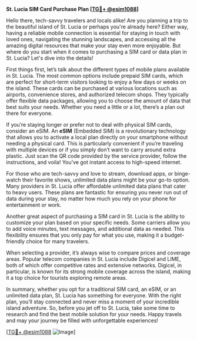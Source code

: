 **St. Lucia SIM Card Purchase Plan [[TG💪+ @esim1088](https://t.me/s/esim1088)]**

Hello there, tech-savvy travelers and locals alike! Are you planning a trip to the beautiful island of St. Lucia or perhaps you're already here? Either way, having a reliable mobile connection is essential for staying in touch with loved ones, navigating the stunning landscapes, and accessing all the amazing digital resources that make your stay even more enjoyable. But where do you start when it comes to purchasing a SIM card or data plan in St. Lucia? Let's dive into the details!

First things first, let’s talk about the different types of mobile plans available in St. Lucia. The most common options include prepaid SIM cards, which are perfect for short-term visitors looking to enjoy a few days or weeks on the island. These cards can be purchased at various locations such as airports, convenience stores, and authorized telecom shops. They typically offer flexible data packages, allowing you to choose the amount of data that best suits your needs. Whether you need a little or a lot, there’s a plan out there for everyone.

If you’re staying longer or prefer not to deal with physical SIM cards, consider an eSIM. An **eSIM** (Embedded SIM) is a revolutionary technology that allows you to activate a local plan directly on your smartphone without needing a physical card. This is particularly convenient if you’re traveling with multiple devices or if you simply don’t want to carry around extra plastic. Just scan the QR code provided by the service provider, follow the instructions, and voila! You’ve got instant access to high-speed internet.

For those who are tech-savvy and love to stream, download apps, or binge-watch their favorite shows, unlimited data plans might be your go-to option. Many providers in St. Lucia offer affordable unlimited data plans that cater to heavy users. These plans are fantastic for ensuring you never run out of data during your stay, no matter how much you rely on your phone for entertainment or work.

Another great aspect of purchasing a SIM card in St. Lucia is the ability to customize your plan based on your specific needs. Some carriers allow you to add voice minutes, text messages, and additional data as needed. This flexibility ensures that you only pay for what you use, making it a budget-friendly choice for many travelers.

When selecting a provider, it’s always wise to compare prices and coverage areas. Popular telecom companies in St. Lucia include Digicel and LIME, both of which offer competitive rates and extensive networks. Digicel, in particular, is known for its strong mobile coverage across the island, making it a top choice for tourists exploring remote areas.

In summary, whether you opt for a traditional SIM card, an eSIM, or an unlimited data plan, St. Lucia has something for everyone. With the right plan, you’ll stay connected and never miss a moment of your incredible island adventure. So, before you jet off to St. Lucia, take some time to research and find the best mobile solution for your needs. Happy travels and may your journey be filled with unforgettable experiences!

[[TG💪+ @esim1088](https://t.me/s/esim1088) ![Image](https://i.postimg.cc/Y0z9fWf4/image.png)]